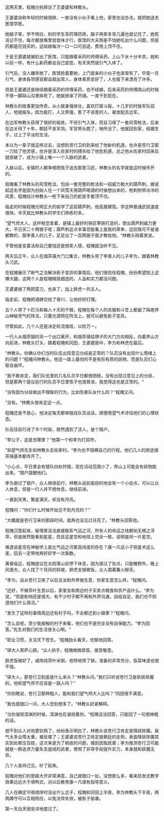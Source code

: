 这两天里，程魄分别拜访了王婆婆和林教头。

王婆婆自称年轻的时候很胖，一直没有小伙子看上他，家里也没办法，就把她送去医馆学医。

她脑子笨，学不明白，别的学生背药理药效，脑子再笨多背几遍也就记住了，她死活记不住，每次都放嘴里尝尝味才行，医馆的大夫倒是不怕她吃出什么问题，但是药都是花钱买的，这姑娘每次一口一口可劲造，费用上顶不住。

于是王婆婆就被赶出了医馆，只能跟着采药的师傅采药，上山下水十分辛苦，她和以前一样，有什么新药都会自己尝尝，有天突然就引气入体了。

引气后，没人嫌弃她了，医馆抢着要她，上门提亲的小伙子也渐渐有了，毕竟一旦引气，身体各项感官都会超出常人，身体素质变好了，人也瘦下来漂亮了许多。

但是王婆婆还是继续跟着采药的师傅采药，也不结婚，后来采药的师傅爬山的时候不慎一脚踩山沟里摔死了，她就继承了药铺，一直干到现在。

林教头的故事更加传奇，从小就身强体壮，喜欢打架斗殴，十几岁的时候军队招人，他就报名，因为能打，人又莽撞，惹了不该惹的人，被发配去边军。

在边军林教头获得了很好的锻炼，不但引气入体，而且习得了一套风雪枪法，后来在边关待了十年，朝廷不发军饷，军官带头跑了，哨所没了，他就回到家，结婚生子，过上了平淡的生活。

本以为一辈子就这样过去，没想到苍行卫的到来给了他新的机遇，也许是苍行卫那一刀给了他灵感，也许是深入佐家村的搏杀给了他危机感，总之他从佐家村回来后就突破了，成为小镇上唯一一个入脉的武者。

入脉以后，全镇的人都争相把孩子送去那里习武，林教头的名字就是这时候传开的。

程魄看了林教头的风雪枪法，包括一套完整的枪法和一招威力极大的葫芦刺，据说起这名字是因为创始人在一个风雪天用葫芦喝酒的时候想出来的，枪刺附带冰冷的风罡，程魄估计林教头一枪下来自己的蛇皮手套顶不住。

临走的时候程魄光明正大的偷学了这招葫芦刺，他高屋建瓴，学这种普通武技速度很快，半天就比林教头的学生们熟练的多。

”望气师大人，这杆枪您拿着，是镇上最好的铁匠寒铁打造的，使出葫芦刺威力更大，平日买二十两银子呢；葫芦刺这点本事您能看上是我的荣幸，这招我可不是谁都教的，那李善人的儿子，足足出了一百两银子我才教给他。“林教头陪着笑说。

不管他是变着法和自己要钱还是想卖人情，程魄就当听不见。

两天后正午，众人在烟茶镇大门口集合，林教头带了李善人的儿子李为，跟着林教头习武。

在程魄展示了断气之法解决影子变异的事情后，他们很信任程魄，纷纷希望抱上这棵大腿，这两个人是程魄精挑细选的，人品和实力都没问题。

王婆婆揣了两把菜刀，也来了，加上胖虎一共五人。

临走前，程魄把酒肆交给了骨川，让他好好打理。

五个人带了十匹马和每人十天的干粮，程魄在每个人的衣服和斗笠上都画了隔绝界山神秘灵气的阵法，只要光源照在阵法上，就可以避免影子变异。

尽管如此，几个人还是决定轮流值班，以防万一。

一行人从烟茶镇的另一个出口离开，和烟茶镇挂牌子的大门方向相反，向着界山方向前进，林教头打头，跟着程魄和冈田，王婆婆居中，李为和林虎在最后。

“林教头，你确认你们当时队伍出现意见分歧是正常的？队员没有出现什么情绪上的问题？“程魄问林教头，他这一路上最怕的不是有形有质的妖物，而是队员们心智会崩坏。

”我不敢肯定，我们队伍里的几名队员平日都很团结，没有出现过意见上的分歧，但是那两个提议前行的队员平日里性子也很冒进，我觉得这也是正常的。“

”没有因为分歧做出不理智的行为，比如伤害队友什么的？“程魄又问。

”没有。“林教头很肯定这一点。

程魄还是不放心，他决定每天都单独找队员谈话，顺便用望气术评估他们的心理状态。

队伍往前行进了半个时辰，居然遇到了活人，是个猎户。

”李公子，这是去哪里？“他第一个和李为打招呼。

”和望气师先生和林教头去佐家村。“李为也不隐瞒自己的行程，他们几人的旅途烟茶镇基本都传开了。

”小心点，平日里会有猎队四处狩猎，现在活动范围小了，界山上可能会有妖物跑出来。“猎户提醒他们。

李为谢过了猎户，众人继续前行，林教头说前面目的地会有一个小驻点，可以让众人休息，但是一行人并不想休息，继续前进。

一直到天黑，繁星满天，却没有月亮。

程魄问：”你们什么时候开始见不到月亮的？“

”大概就是苍行卫来的那段时间，就再也没见过月亮了。“林教头回答他。

程魄沉思起来，秘境里没法直接联系气运之河，所有人的命运之线都如无根之浮萍，但是居然能看到星星，而且这星空和地球上完全一致，说明是同一片星空。

难道说星空在神秘学上是比气运之河更高纬度的存在？康一凡这小子观星术这么差，回去一定带他再好好学一次奥数。

黄昏临近，程魄提议在太阳落山前停下休息，因为错过了驻点，只能睡野外，晚上风很大，众人找了个背风的斜坡，胖虎支锅做饭，众人围着篝火聊天。

”李为，自从苍行卫来了以后没法和外界做生意，你家生意怎么样。“程魄问。

”还好，不做茶叶生意以后，家里会和周边村子买卖点粮食和农产品什么。“李为说，“但是影响还是很大，有不少村子都不再和外界沟通，自给自足，我们也不知道他们什么情况。”

“发生了这样的事情周边还有村子吗，不会都迁到小镇里？”程魄问。

”怎么会呢，至少我接触的村子来看，他们也不是完全没有自保能力。“李为回答。”先生对我们的生活很关心啊。“

”职业习惯，关注天下苍生。“程魄抬头看天，忧郁地回答。

”铎大人菩萨心肠。“众人拱手，程魄微微颔首，接受敬意。

胖虎饭做好了，咸肉炖茶叶米粥，他特地带了锅，准备的非常充分，饭菜味道也很不错。

”铎大人，那苍行卫到底是什么来头？“林教头问，”我们只听说苍行卫是斩妖除魔的，他和望气师不应该是一路人吗？“

”你别瞎说，苍行卫那种粗人，能和我们望气师大人比吗？“冈田很不满意。

”我也就随口一问，大人您别想多了。“林教头赶紧解释。

”当你凝视深渊的时候，深渊也在凝视着你。“程魄没法回答，只能回了一句很神棍的话。

想不到众人对他更钦佩了，纷纷表示明白了，林教头说苍行卫肯定是降妖除魔，戾气太多业障太重，被反噬了；王婆婆说苍行卫肯定是朝廷的走狗，表面降妖除魔其实到处欺压百姓，这次来是为了税收的问题，搜刮民脂民膏；李为推测苍行卫可能就是一群追求力量失去底线的武者，使用了非常手段提升实力，本身就和妖魔无异。

几个人各持己见，吵了起来。

程魄对他们的思路大开非常满意，自己就随口一扯，没想那么多，看来启发式教学效果远远大于填鸭式，对以后教育康一凡很有指导意义。

几人在确定守夜顺序时没出什么岔子，程魄和冈田上半夜，李为林教头下半夜，两两蹲守可以互相照应，以免法阵失效，被影子偷袭。

第一天白天很安详地度过了。



